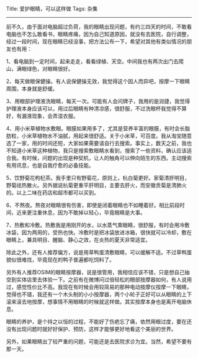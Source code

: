 Title: 爱护眼睛，可以这样做
Tags: 杂集

---

前不久，由于面对电脑超过负荷，我的眼睛出现问题，有约三四天的时间，不敢看电脑也不怎么敢看书，眼睛疼痛，因为自己知道原因，就没有去医院，自行调整，经过一段时间，现在眼睛已经没事，把方法公布一下，希望对其他有类似情况的朋友也有用：



1、看电脑到一定时间，起来走走，看看绿植、天空。中间我也有两次出门去爬山，满眼绿色，对眼睛很好。

2、每天做眼保健操。有人说保健操无效，我觉得这个因人而异吧，按摩一下眼睛周围，本身就是舒缓。

3、用眼部护理液洗眼睛，每天一次。可能有人会问牌子，我用的是润捷，我觉得护理液本身应该可以，用过后眼睛有种清凉感，很舒服，不过洗眼杯我觉得不算好，有漏液现象，会弄湿衣服。

4、用小米草植物水敷眼。眼膜如果用多了，尤其是营养丰富的眼膜，有时会长脂肪粒，小米草植物水不油腻，用起来很舒适。关于小米草，可百度。我从淘宝随意选了一家，用的时间还短，大家如果需要请自行去搜索。事实上，数天之前，我也不知道小米草这种植物，我只是搜索敷眼睛水看到，搜索了一些资料，确认应该适合我。有时候，问题的出现是种契机，让人的触角可以伸向陌生的东西。主动搜索有用讯息，也是自我疗愈的必备技能。

5、饮野菊花枸杞茶。我手里只有野菊花，原则上，杭白菊更好。家菊清肝明目，野菊祛热散火。另外据说杭菊更重平肝明目，主要去肝火，而安徽贡菊是清肺火的。以上二味在药店和超市都可以买到。

6、不熬夜。熬夜对眼睛很有伤害，即使是闭着眼睛也不如睡着好。相比前段时间，近来更注重休息，因为不敢掉以轻心，毕竟眼睛是大事。

7、热敷和冷敷。热敷我是用刚开的水，以水蒸气熏眼睛，很舒服，有时会用冷敷冰袋，因为两用的，受热也快。冷敷时是把冰袋放进冰箱，很快就可以冷却，敷在眼睛上，兼具明目、醒脑、静心之效，在炎热的夏天非常适宜。



除此之外，还有人推荐偏方，说是用草鸭蛋清敷眼睛，可以缓解不适。不过草鸭蛋貌似很难找，毕竟现在的鸭子普遍都吃饲料了。



另外有人推荐OSIM的眼睛按摩器，说是很管用，我相信应该不错，只是想自己抽空到实体店里去体验一下。之前有在微博问过倍轻松的眼部按摩器如何，有人说用过，感觉性价比不高。我现在有时候会用较简易的那种电动按摩仪按摩一下眼睛，觉得也不错，我还有一个木头制的小小按摩器，两个小轮子正好可以从眼睛的上下滚来滚去地按摩，想事情不用眼睛的时候就这样做。其实按摩本身也是离开电脑休息。



眼睛的养护，是个持之以恒的过程，不能好了伤疤忘了痛，依然用眼过度，要在还没有出现问题时就好好保护、预防，这样才能够更好地看这个美丽的世界。



另外，如果眼睛出了较严重的问题，可能还是去医院求诊为宜。当然，希望不要有那一天。






